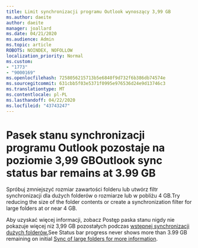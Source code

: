 ```yaml
---
title: Limit synchronizacji programu Outlook wynoszący 3,99 GB
ms.author: daeite
author: daeite
manager: joallard
ms.date: 04/21/2020
ms.audience: Admin
ms.topic: article
ROBOTS: NOINDEX, NOFOLLOW
localization_priority: Normal
ms.custom:
- "1773"
- "9000169"
ms.openlocfilehash: 7258056215713b5e6840f9d732f6b386db74574e
ms.sourcegitcommit: 631cbb5f03e5371f0995e976536d24e9d13746c3
ms.translationtype: MT
ms.contentlocale: pl-PL
ms.lasthandoff: 04/22/2020
ms.locfileid: "43743247"
---
```

# <a name="outlook-sync-status-bar-remains-at-399-gb"></a><span data-ttu-id="e6252-102">Pasek stanu synchronizacji programu Outlook pozostaje na poziomie 3,99 GB</span><span class="sxs-lookup"><span data-stu-id="e6252-102">Outlook sync status bar remains at 3.99 GB</span></span>

<span data-ttu-id="e6252-103">Spróbuj zmniejszyć rozmiar zawartości folderu lub utwórz filtr synchronizacji dla dużych folderów o rozmiarze lub w pobliżu 4 GB.</span><span class="sxs-lookup"><span data-stu-id="e6252-103">Try reducing the size of the folder contents or create a synchronization filter for large folders at or near 4 GB.</span></span>

<span data-ttu-id="e6252-104">Aby uzyskać więcej informacji, zobacz Postęp paska stanu nigdy nie pokazuje więcej niż 3,99 GB pozostałych podczas [wstępnej synchronizacji dużych folderów.](https://support.microsoft.com/help/2738323/status-bar-progress-never-shows-more-than-3-99-gb-remaining-on-initial)</span><span class="sxs-lookup"><span data-stu-id="e6252-104">See Status bar progress never shows more than 3.99 GB remaining on initial [Sync of large folders for more information](https://support.microsoft.com/help/2738323/status-bar-progress-never-shows-more-than-3-99-gb-remaining-on-initial).</span></span>